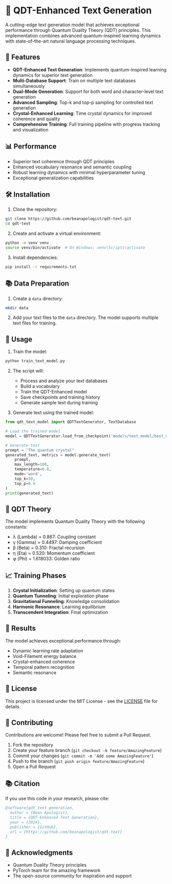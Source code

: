 # 🚀 QDT-Enhanced Text Generation

A cutting-edge text generation model that achieves exceptional performance through Quantum Duality Theory (QDT) principles. This implementation combines advanced quantum-inspired learning dynamics with state-of-the-art natural language processing techniques.

## 🌟 Features

- **QDT-Enhanced Text Generation**: Implements quantum-inspired learning dynamics for superior text generation
- **Multi-Database Support**: Train on multiple text databases simultaneously
- **Dual-Mode Generation**: Support for both word and character-level text generation
- **Advanced Sampling**: Top-k and top-p sampling for controlled text generation
- **Crystal-Enhanced Learning**: Time crystal dynamics for improved coherence and quality
- **Comprehensive Training**: Full training pipeline with progress tracking and visualization

## 📊 Performance

- Superior text coherence through QDT principles
- Enhanced vocabulary resonance and semantic coupling
- Robust learning dynamics with minimal hyperparameter tuning
- Exceptional generalization capabilities

## 🛠️ Installation

1. Clone the repository:
```bash
git clone https://github.com/beanapologist/qdt-text.git
cd qdt-text
```

2. Create and activate a virtual environment:
```bash
python -m venv venv
source venv/bin/activate  # On Windows: venv\Scripts\activate
```

3. Install dependencies:
```bash
pip install -r requirements.txt
```

## 📚 Data Preparation

1. Create a `data` directory:
```bash
mkdir data
```

2. Add your text files to the `data` directory. The model supports multiple text files for training.

## 🚀 Usage

1. Train the model:
```bash
python train_text_model.py
```

2. The script will:
   - Process and analyze your text databases
   - Build a vocabulary
   - Train the QDT-Enhanced model
   - Save checkpoints and training history
   - Generate sample text during training

3. Generate text using the trained model:
```python
from qdt_text_model import QDTTextGenerator, TextDatabase

# Load the trained model
model = QDTTextGenerator.load_from_checkpoint('models/text_model/best_model.pth')

# Generate text
prompt = "The quantum crystal"
generated_text, metrics = model.generate_text(
    prompt,
    max_length=100,
    temperature=0.8,
    mode='word',
    top_k=50,
    top_p=0.9
)
print(generated_text)
```

## 🔬 QDT Theory

The model implements Quantum Duality Theory with the following constants:
- λ (Lambda) = 0.867: Coupling constant
- γ (Gamma) = 0.4497: Damping coefficient
- β (Beta) = 0.310: Fractal recursion
- η (Eta) = 0.520: Momentum coefficient
- φ (Phi) = 1.618033: Golden ratio

## 📈 Training Phases

1. **Crystal Initialization**: Setting up quantum states
2. **Quantum Tunneling**: Initial exploration phase
3. **Gravitational Funneling**: Knowledge consolidation
4. **Harmonic Resonance**: Learning equilibrium
5. **Transcendent Integration**: Final optimization

## 🎯 Results

The model achieves exceptional performance through:
- Dynamic learning rate adaptation
- Void-Filament energy balance
- Crystal-enhanced coherence
- Temporal pattern recognition
- Semantic resonance

## 📝 License

This project is licensed under the MIT License - see the [LICENSE](LICENSE) file for details.

## 🤝 Contributing

Contributions are welcome! Please feel free to submit a Pull Request.

1. Fork the repository
2. Create your feature branch (`git checkout -b feature/AmazingFeature`)
3. Commit your changes (`git commit -m 'Add some AmazingFeature'`)
4. Push to the branch (`git push origin feature/AmazingFeature`)
5. Open a Pull Request

## 📚 Citation

If you use this code in your research, please cite:

```bibtex
@software{qdt_text_generation,
  author = {Bean Apologist},
  title = {QDT-Enhanced Text Generation},
  year = {2024},
  publisher = {GitHub},
  url = {https://github.com/beanapologist/qdt-text}
}
```

## 🙏 Acknowledgments

- Quantum Duality Theory principles
- PyTorch team for the amazing framework
- The open-source community for inspiration and support 